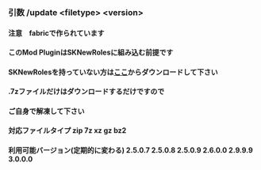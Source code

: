 ### 引数 /update &lt;filetype&gt; &lt;version&gt;
#### 注意　fabricで作られています
#### このMod PluginはSKNewRolesに組み込む前提です
#### SKNewRolesを持っていない方は<a href="https://sakitibi.github.io/13nin.com/SKNewRoles">ここ</a>からダウンロードして下さい
#### .7zファイルだけはダウンロードするだけですので
#### ご自身で解凍して下さい
#### 対応ファイルタイプ zip 7z xz gz bz2
#### 利用可能バージョン(定期的に変わる) 2.5.0.7 2.5.0.8 2.5.0.9 2.6.0.0 2.9.9.9 3.0.0.0

